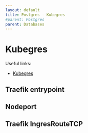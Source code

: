 ```yaml
---
layout: default
title: Postgres - Kubegres
#parent: Postgres
parent: Databases
---
```


# Kubegres

Useful links:

* [Kubegres](https://www.kubegres.io/doc/getting-started.html)


## Traefik entrypoint


## Nodeport


## Traefik IngresRouteTCP
